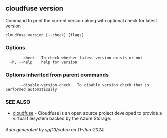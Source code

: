 ## cloudfuse version

Command to print the current version along with optional check for latest version

```
cloudfuse version [--check] [flags]
```

### Options

```
      --check   To check whether latest version exists or not
  -h, --help    help for version
```

### Options inherited from parent commands

```
      --disable-version-check   To disable version check that is performed automatically
```

### SEE ALSO

* [cloudfuse](cloudfuse.md)	 - Cloudfuse is an open source project developed to provide a virtual filesystem backed by the Azure Storage.

###### Auto generated by spf13/cobra on 11-Jun-2024
